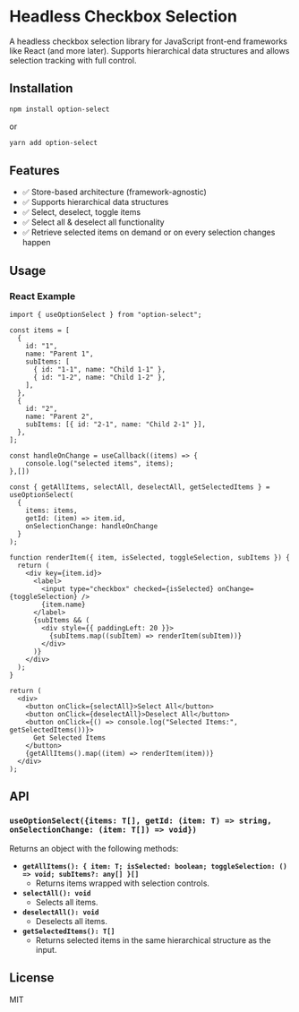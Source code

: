 # Headless Checkbox Selection

A headless checkbox selection library for JavaScript front-end frameworks like React (and more later). Supports hierarchical data structures and allows selection tracking with full control.

## Installation

```sh
npm install option-select
```

or

```sh
yarn add option-select
```

## Features

- ✅ Store-based architecture (framework-agnostic)
- ✅ Supports hierarchical data structures
- ✅ Select, deselect, toggle items
- ✅ Select all & deselect all functionality
- ✅ Retrieve selected items on demand or on every selection changes happen

## Usage

### React Example

```tsx
import { useOptionSelect } from "option-select";

const items = [
  {
    id: "1",
    name: "Parent 1",
    subItems: [
      { id: "1-1", name: "Child 1-1" },
      { id: "1-2", name: "Child 1-2" },
    ],
  },
  {
    id: "2",
    name: "Parent 2",
    subItems: [{ id: "2-1", name: "Child 2-1" }],
  },
];

const handleOnChange = useCallback((items) => {
    console.log("selected items", items);
},[])

const { getAllItems, selectAll, deselectAll, getSelectedItems } = useOptionSelect(
  {
    items: items,
    getId: (item) => item.id,
    onSelectionChange: handleOnChange
  }
);

function renderItem({ item, isSelected, toggleSelection, subItems }) {
  return (
    <div key={item.id}>
      <label>
        <input type="checkbox" checked={isSelected} onChange={toggleSelection} />
        {item.name}
      </label>
      {subItems && (
        <div style={{ paddingLeft: 20 }}>
          {subItems.map((subItem) => renderItem(subItem))}
        </div>
      )}
    </div>
  );
}

return (
  <div>
    <button onClick={selectAll}>Select All</button>
    <button onClick={deselectAll}>Deselect All</button>
    <button onClick={() => console.log("Selected Items:", getSelectedItems())}>
      Get Selected Items
    </button>
    {getAllItems().map((item) => renderItem(item))}
  </div>
);
```

## API

### `useOptionSelect({items: T[], getId: (item: T) => string, onSelectionChange: (item: T[]) => void})`

Returns an object with the following methods:

- **`getAllItems(): { item: T; isSelected: boolean; toggleSelection: () => void; subItems?: any[] }[]`**
  - Returns items wrapped with selection controls.
- **`selectAll(): void`**
  - Selects all items.
- **`deselectAll(): void`**
  - Deselects all items.
- **`getSelectedItems(): T[]`**
  - Returns selected items in the same hierarchical structure as the input.

## License

MIT

